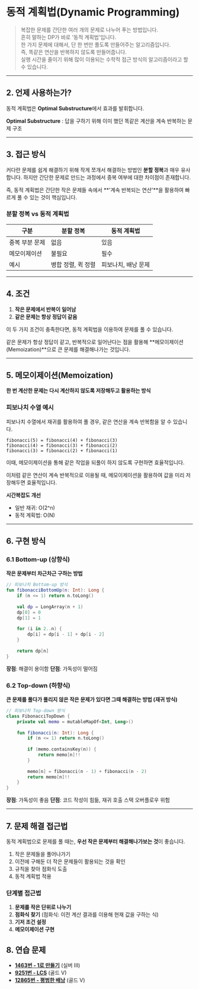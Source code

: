 # 동적 계획법(Dynamic Programming)

> 복잡한 문제를 간단한 여러 개의 문제로 나누어 푸는 방법입니다.  
> 흔히 말하는 DP가 바로 '동적 계획법'입니다.   
> 한 가지 문제에 대해서, 단 한 번만 풀도록 만들어주는 알고리즘입니다.  
> 즉, 똑같은 연산을 반복하지 않도록 만들어줍니다.  
> 실행 시간을 줄이기 위해 많이 이용되는 수학적 접근 방식의 알고리즘이라고 할 수 있습니다.  

---

## 2. 언제 사용하는가?

동적 계획법은 **Optimal Substructure**에서 효과를 발휘합니다.

**Optimal Substructure** : 답을 구하기 위해 이미 했던 똑같은 계산을 계속 반복하는 문제 구조

---

## 3. 접근 방식

커다란 문제를 쉽게 해결하기 위해 작게 쪼개서 해결하는 방법인 **분할 정복**과 매우 유사합니다. 하지만 간단한 문제로 만드는 과정에서 중복 여부에 대한 차이점이 존재합니다.

즉, 동적 계획법은 간단한 작은 문제들 속에서 **'계속 반복되는 연산'**을 활용하여 빠르게 풀 수 있는 것이 핵심입니다.

### 분할 정복 vs 동적 계획법

| 구분 | 분할 정복 | 동적 계획법 |
|------|-----------|-------------|
| 중복 부분 문제 | 없음 | 있음 |
| 메모이제이션 | 불필요 | 필수 |
| 예시 | 병합 정렬, 퀵 정렬 | 피보나치, 배낭 문제 |

---

## 4. 조건

1. **작은 문제에서 반복이 일어남**
2. **같은 문제는 항상 정답이 같음**

이 두 가지 조건이 충족한다면, 동적 계획법을 이용하여 문제를 풀 수 있습니다.

같은 문제가 항상 정답이 같고, 반복적으로 일어난다는 점을 활용해 **메모이제이션(Memoization)**으로 큰 문제를 해결해나가는 것입니다.

---

## 5. 메모이제이션(Memoization)

**한 번 계산한 문제는 다시 계산하지 않도록 저장해두고 활용하는 방식**

### 피보나치 수열 예시

피보나치 수열에서 재귀를 활용하여 풀 경우, 같은 연산을 계속 반복함을 알 수 있습니다.

```
fibonacci(5) = fibonacci(4) + fibonacci(3)
fibonacci(4) = fibonacci(3) + fibonacci(2)
fibonacci(3) = fibonacci(2) + fibonacci(1)
```

이때, 메모이제이션을 통해 같은 작업을 되풀이 하지 않도록 구현하면 효율적입니다.

이처럼 같은 연산이 계속 반복적으로 이용될 때, 메모이제이션을 활용하여 값을 미리 저장해두면 효율적입니다.

**시간복잡도 개선**
- 일반 재귀: O(2^n)
- 동적 계획법: O(N)

---

## 6. 구현 방식

### 6.1 Bottom-up (상향식)
**작은 문제부터 차근차근 구하는 방법**

```kotlin
// 피보나치 Bottom-up 방식
fun fibonacciBottomUp(n: Int): Long {
    if (n <= 1) return n.toLong()
    
    val dp = LongArray(n + 1)
    dp[0] = 0
    dp[1] = 1
    
    for (i in 2..n) {
        dp[i] = dp[i - 1] + dp[i - 2]
    }
    
    return dp[n]
}
```

**장점**: 해결이 용이함
**단점**: 가독성이 떨어짐

### 6.2 Top-down (하향식)
**큰 문제를 풀다가 풀리지 않은 작은 문제가 있다면 그때 해결하는 방법 (재귀 방식)**

```kotlin
// 피보나치 Top-down 방식
class FibonacciTopDown {
    private val memo = mutableMapOf<Int, Long>()
    
    fun fibonacci(n: Int): Long {
        if (n <= 1) return n.toLong()
        
        if (memo.containsKey(n)) {
            return memo[n]!!
        }
        
        memo[n] = fibonacci(n - 1) + fibonacci(n - 2)
        return memo[n]!!
    }
}
```

**장점**: 가독성이 좋음
**단점**: 코드 작성이 힘듦, 재귀 호출 스택 오버플로우 위험

---

## 7. 문제 해결 접근법

동적 계획법으로 문제를 풀 때는, **우선 작은 문제부터 해결해나가보는 것**이 좋습니다.

1. 작은 문제들을 풀어나가기
2. 이전에 구해둔 더 작은 문제들이 활용되는 것을 확인
3. 규칙을 찾아 점화식 도출
4. 동적 계획법 적용

### 단계별 접근법

1. **문제를 작은 단위로 나누기**
2. **점화식 찾기** (점화식: 이전 계산 결과를 이용해 현재 값을 구하는 식)
3. **기저 조건 설정**
4. **메모이제이션 구현**

## 8. 연습 문제

- **[1463번 - 1로 만들기](https://www.acmicpc.net/problem/1463)** (실버 III)
- **[9251번 - LCS](https://www.acmicpc.net/problem/9251)** (골드 V)
- **[12865번 - 평범한 배낭](https://www.acmicpc.net/problem/12865)** (골드 V)
